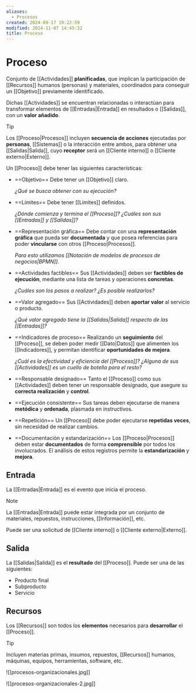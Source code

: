 ```yaml
---
aliases:
  - Procesos
created: 2024-09-17 19:22:59
modified: 2024-11-07 14:45:32
title: Proceso
---
```


# Proceso

Conjunto de [[Actividades]] **planificadas**, que implican la participación de [[Recursos]] humanos (personas) y materiales, coordinados para conseguir un [[Objetivo]] previamente identificado.

Dichas [[Actividades]] se encuentran relacionadas o interactúan para transformar elementos de [[Entradas|Entrada]] en resultados o [[Salidas]], con un **valor añadido**.

> [!tip]
> Los [[Proceso|Procesos]] incluyen **secuencia de acciones** ejecutadas por **personas**, [[Sistemas]] o la interacción entre ambos, para obtener una [[Salidas|Salida]], cuyo **receptor** será un [[Cliente interno]] o [[Cliente externo|Externo]].

Un [[Proceso]] debe tener las siguientes características:

- ==Objetivo==
  Debe tener un [[Objetivo]] claro.
  
  *¿Qué se busca obtener con su ejecución?*
- ==Límites==
  Debe tener [[Límites]] definidos.
  
  *¿Dónde comienza y termina el [[Proceso]]? ¿Cuáles son sus [[Entradas]] y [[Salidas]]?*
- ==Representación gráfica==
  Debe contar con una **representación gráfica** que pueda ser **documentada** y que posea referencias para poder **vincularse** con otros [[Proceso|Procesos]].
  
  *Para esto utilizamos [[Notación de modelos de procesos de negocios|BPMN]].*
- ==Actividades factibles==
  Sus [[Actividades]] deben ser **factibles de ejecución**, mediante una lista de tareas y operaciones **concretas**.
  
  *¿Cuáles son los pasos a realizar? ¿Es posible realizarlos?*
- ==Valor agregado==
  Sus [[Actividades]] deben **aportar valor** al servicio o producto.
  
  *¿Qué valor agregado tiene la [[Salidas|Salida]] respecto de las [[Entradas]]?*
- ==Indicadores de proceso==
  Realizando un **seguimiento** del [[Proceso]], se deben poder medir [[Dato|Datos]] que alimenten los [[Indicadores]], y permitan identificar **oportunidades de mejora**.
  
  *¿Cuál es la efectividad y eficiencia del [[Proceso]]? ¿Alguna de sus [[Actividades]] es un cuello de botella para el resto?*
- ==Responsable designado==
  Tanto el [[Proceso]] como sus [[Actividades]] deben tener un responsable designado, que asegure su **correcta realización** y **control**.
- ==Ejecución consistente==
  Sus tareas deben ejecutarse de manera **metódica** y **ordenada**, plasmada en instructivos.
- ==Repetición==
  Un [[Proceso]] debe poder ejecutarse **repetidas veces**, sin necesidad de realizar cambios.
- ==Documentación y estandarización==
  Los [[Proceso|Procesos]] deben estar **documentados** de forma **comprensible** por todos los involucrados. El análisis de estos registros permite la **estandarización** y **mejora**.

## Entrada

La [[Entradas|Entrada]] es el evento que inicia el proceso.

> [!note]
> La [[Entradas|Entrada]] puede estar integrada por un conjunto de materiales, repuestos, instrucciones, [[Información]], etc.

Puede ser una solicitud de [[Cliente interno]] o [[Cliente externo|Externo]].

## Salida

La [[Salidas|Salida]] es el **resultado** del [[Proceso]]. Puede ser una de las siguientes:

- Producto final
- Subproducto
- Servicio

## Recursos

Los [[Recursos]] son todos los **elementos** necesarios para **desarrollar** el [[Proceso]].

> [!tip]
> Incluyen materias primas, insumos, repuestos, [[Recursos]] humanos, máquinas, equipos, herramientas, software, etc.

![[procesos-organizacionales.jpg]]

![[procesos-organizacionales-2.jpg]]
